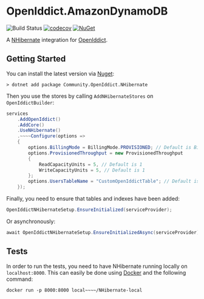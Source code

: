 # OpenIddict.AmazonDynamoDB

![Build Status](https://github.com/vruss/OpenIddict.NHibernate/actions/workflows/ci-cd.yml/badge.svg) [![codecov](https://codecov.io/gh/vruss/OpenIddict.NHibernate/branch/main/graph/badge.svg?token=TODO)](https://codecov.io/gh/vruss/OpenIddict.NHibernate) [![NuGet](https://img.shields.io/nuget/v/Community.OpenIddict.NHibernate)](https://www.nuget.org/packages/Community.OpenIddict.NHibernate)

A [NHibernate](https://nhibernate.info/) integration for [OpenIddict](https://github.com/openiddict/openiddict-core).

## Getting Started

You can install the latest version via [Nuget](https://www.nuget.org/packages/Community.OpenIddict.NHibernate):

```
> dotnet add package Community.OpenIddict.NHibernate
```

Then you use the stores by calling `AddNHibernateStores` on `OpenIddictBuilder`:

```c#
services
    .AddOpenIddict()
    .AddCore()
    .UseNHibernate()
    .~~~~Configure(options =>
    {
        options.BillingMode = BillingMode.PROVISIONED; // Default is BillingMode.PAY_PER_REQUEST
        options.ProvisionedThroughput = new ProvisionedThroughput
        {
            ReadCapacityUnits = 5, // Default is 1
            WriteCapacityUnits = 5, // Default is 1
        };
        options.UsersTableName = "CustomOpenIddictTable"; // Default is openiddict
    });
```

Finally, you need to ensure that tables and indexes have been added:

```c#
OpenIddictNHibernateSetup.EnsureInitialized(serviceProvider);
```

Or asynchronously:

```c#
await OpenIddictNHibernateSetup.EnsureInitializedAsync(serviceProvider);
```


## Tests

In order to run the tests, you need to have NHibernate running locally on `localhost:8000`. This can easily be done using [Docker](https://www.docker.com/) and the following command:

```
docker run -p 8000:8000 local~~~~/NHibernate-local
```
